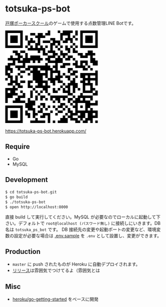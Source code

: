 # totsuka-ps-bot

[戸塚ポーカースクール](https://totsukapoker.com)のゲームで使用する点数管理LINE Botです。

![LINEアカウントQRコード](/static/qrcode.png)

https://totsuka-ps-bot.herokuapp.com/

## Require

- Go
- MySQL

## Development

```shell
$ cd totsuka-ps-bot.git
$ go build
$ ./totsuka-ps-bot
$ open http://localhost:8000
```

直接 build して実行してください。MySQL が必要なのでローカルに起動して下さい。デフォルトで `root@localhost (パスワード無し)` に接続しにいきます。DB 名は `totsuka_ps_bot` です。
DB 接続先の変更や起動ポートの変更など、環境変数の設定が必要な場合は [.env.sample](/.env.sample) を `.env` として設置し、変更ができます。

## Production

- `master` に push されたものが Heroku に自動デプロイされます。
- [リリース](https://github.com/yakkun/totsuka-ps-bot/releases)は雰囲気でつけてるよ（雰囲気とは

## Misc

- [heroku/go-getting-started](https://github.com/heroku/go-getting-started) をベースに開発
